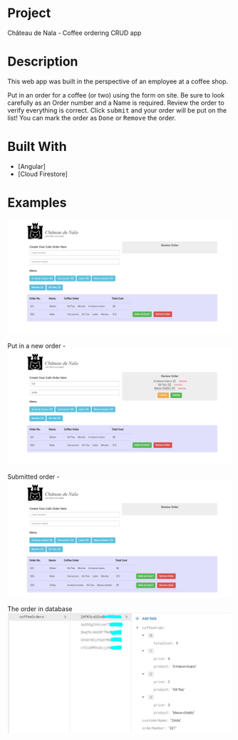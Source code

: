 # Project
Château de Nala - Coffee ordering CRUD app

# Description

This web app was built in the perspective of an employee at a coffee shop.

Put in an order for a coffee (or two) using the form on site. Be sure to look carefully as an Order number and a Name is required. Review the order to verify everything is correct. Click <kbd>submit</kbd> and your order will be put on the list! You can mark the order as <kbd>Done</kbd> or <kbd>Remove</kbd> the order.

# Built With

- [Angular]
- [Cloud Firestore]

# Examples

![Image of Landing Page](/chateauNala_pricing.png)

Put in a new order -
![Image of Adding a New Order](/chateauNala_newOrder.png)

Submitted order -
![Image of Order Submitted](/chateauNala_submitted.png)

The order in database
![Image of Data in Firestore Database](/chateauNala_db.jpg)
